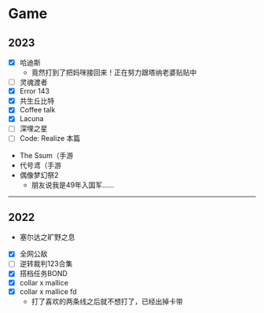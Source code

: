 # Game



## 2023

- [x] 哈迪斯
    - 竟然打到了把妈咪接回来！正在努力跟塔纳老婆贴贴中
- [ ] 灵魂渡者
- [x] Error 143
- [x] 共生丘比特
- [x] Coffee talk
- [x] Lacuna
- [ ] 深埋之星
- [ ] Code: Realize 本篇
- The Ssum（手游
- 代号鸢（手游
- 偶像梦幻祭2
    - 朋友说我是49年入国军……

---

## 2022

- 塞尔达之旷野之息
- [x] 全网公敌
- [ ] 逆转裁判123合集
- [x] 搭档任务BOND
- [x] collar x mallice
- [x] collar x mallice fd
    - 打了喜欢的两条线之后就不想打了，已经出掉卡带


